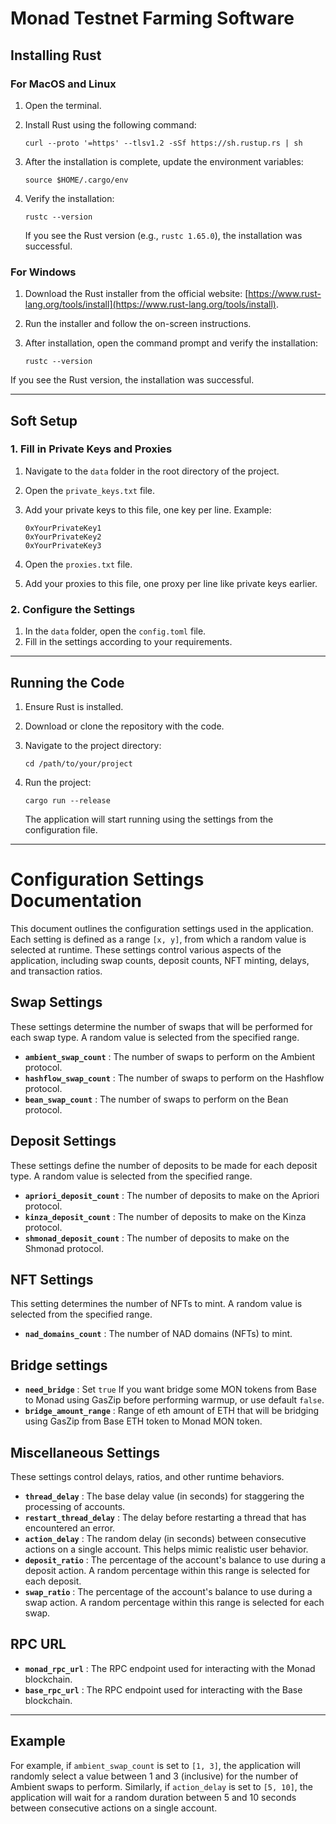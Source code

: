 # **Monad Testnet Farming Software**

## **Installing Rust**

### **For MacOS and Linux**

1. Open the terminal.
2. Install Rust using the following command:

    ```
    curl --proto '=https' --tlsv1.2 -sSf https://sh.rustup.rs | sh
    ```

3. After the installation is complete, update the environment variables:

    ```
    source $HOME/.cargo/env
    ```

4. Verify the installation:

    ```
    rustc --version
    ```

    If you see the Rust version (e.g., `rustc 1.65.0`), the installation was successful.

### **For Windows**

1. Download the Rust installer from the official website: [https://www.rust-lang.org/tools/install](https://www.rust-lang.org/tools/install).
2. Run the installer and follow the on-screen instructions.
3. After installation, open the command prompt and verify the installation:

    ```
    rustc --version
    ```

If you see the Rust version, the installation was successful.

---

## **Soft Setup**

### **1. Fill in Private Keys and Proxies**

1. Navigate to the `data` folder in the root directory of the project.
2. Open the `private_keys.txt` file.
3. Add your private keys to this file, one key per line. Example:

    ```
    0xYourPrivateKey1
    0xYourPrivateKey2
    0xYourPrivateKey3
    ```

4. Open the `proxies.txt` file.
5. Add your proxies to this file, one proxy per line like private keys earlier.

### **2. Configure the Settings**

1. In the `data` folder, open the `config.toml` file.
2. Fill in the settings according to your requirements.

---

## **Running the Code**

1. Ensure Rust is installed.
2. Download or clone the repository with the code.
3. Navigate to the project directory:

    ```
    cd /path/to/your/project
    ```

4. Run the project:

    ```
    cargo run --release
    ```

    The application will start running using the settings from the configuration file.

---

# **Configuration Settings Documentation**

This document outlines the configuration settings used in the application. Each setting is defined as a range `[x, y]`, from which a random value is selected at runtime. These settings control various aspects of the application, including swap counts, deposit counts, NFT minting, delays, and transaction ratios.

## **Swap Settings**

These settings determine the number of swaps that will be performed for each swap type. A random value is selected from the specified range.

- **`ambient_swap_count`** : The number of swaps to perform on the Ambient protocol.
- **`hashflow_swap_count`** : The number of swaps to perform on the Hashflow protocol.
- **`bean_swap_count`** : The number of swaps to perform on the Bean protocol.

## **Deposit Settings**

These settings define the number of deposits to be made for each deposit type. A random value is selected from the specified range.

- **`apriori_deposit_count`** : The number of deposits to make on the Apriori protocol.
- **`kinza_deposit_count`** : The number of deposits to make on the Kinza protocol.
- **`shmonad_deposit_count`** : The number of deposits to make on the Shmonad protocol.

## **NFT Settings**

This setting determines the number of NFTs to mint. A random value is selected from the specified range.

- **`nad_domains_count`** : The number of NAD domains (NFTs) to mint.

## **Bridge settings**

- **`need_bridge`** : Set `true` If you want bridge some MON tokens from Base to Monad using GasZip before performing warmup, or use default `false`.
- **`bridge_amount_range`** : Range of eth amount of ETH that will be bridging using GasZip from Base ETH token to Monad MON token.

## **Miscellaneous Settings**

These settings control delays, ratios, and other runtime behaviors.

- **`thread_delay`** : The base delay value (in seconds) for staggering the processing of accounts.
- **`restart_thread_delay`** : The delay before restarting a thread that has encountered an error.
- **`action_delay`** : The random delay (in seconds) between consecutive actions on a single account. This helps mimic realistic user behavior.
- **`deposit_ratio`** : The percentage of the account's balance to use during a deposit action. A random percentage within this range is selected for each deposit.
- **`swap_ratio`** : The percentage of the account's balance to use during a swap action. A random percentage within this range is selected for each swap.

## **RPC URL**

- **`monad_rpc_url`** : The RPC endpoint used for interacting with the Monad blockchain.
- **`base_rpc_url`** : The RPC endpoint used for interacting with the Base blockchain.

---

## **Example**

For example, if `ambient_swap_count` is set to `[1, 3]`, the application will randomly select a value between 1 and 3 (inclusive) for the number of Ambient swaps to perform. Similarly, if `action_delay` is set to `[5, 10]`, the application will wait for a random duration between 5 and 10 seconds between consecutive actions on a single account.
